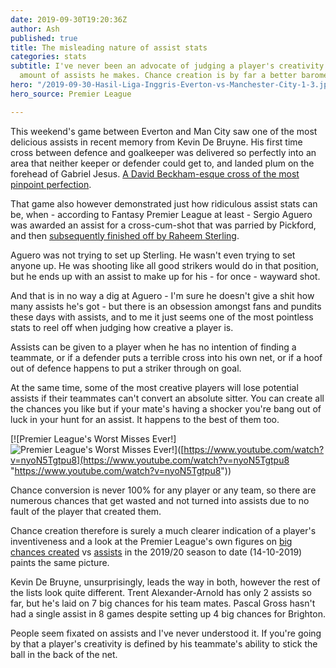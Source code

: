```yaml
---
date: 2019-09-30T19:20:36Z
author: Ash
published: true
title: The misleading nature of assist stats
categories: stats
subtitle: I've never been an advocate of judging a player's creativity based on the
  amount of assists he makes. Chance creation is by far a better barometer.
hero: "/2019-09-30-Hasil-Liga-Inggris-Everton-vs-Manchester-City-1-3.jpg"
hero_source: Premier League

---
```

This weekend's game between Everton and Man City saw one of the most delicious assists in recent memory from Kevin De Bruyne. His first time cross between defence and goalkeeper was delivered so perfectly into an area that neither keeper or defender could get to, and landed plum on the forehead of Gabriel Jesus. [A David Beckham-esque cross of the most pinpoint perfection](https://youtu.be/AibzCe9VmQ4?t=26 "Jesus goal v Everton").

That game also however demonstrated just how ridiculous assist stats can be, when - according to Fantasy Premier League at least - Sergio Aguero was awarded an assist for a cross-cum-shot that was parried by Pickford, and then [subsequently finished off by Raheem Sterling](https://youtu.be/AibzCe9VmQ4?t=154 "Sterling goal v Everton").

Aguero was not trying to set up Sterling. He wasn't even trying to set anyone up. He was shooting like all good strikers would do in that position, but he ends up with an assist to make up for his - for once - wayward shot.

And that is in no way a dig at Aguero - I'm sure he doesn't give a shit how many assists he's got - but there is an obsession amongst fans and pundits these days with assists, and to me it just seems one of the most pointless stats to reel off when judging how creative a player is.

Assists can be given to a player when he has no intention of finding a teammate, or if a defender puts a terrible cross into his own net, or if a hoof out of defence happens to put a striker through on goal.

At the same time, some of the most creative players will lose potential assists if their teammates can't convert an absolute sitter. You can create all the chances you like but if your mate's having a shocker you're bang out of luck in your hunt for an assist. It happens to the best of them too.

\[!\[Premier League's Worst Misses Ever!\]![Premier League's Worst Misses Ever!](https://img.youtube.com/vi/nyoN5Tgtpu8/0.jpg "Premier League's Worst Misses Ever!")\]([https://www.youtube.com/watch?v=nyoN5Tgtpu8](https://www.youtube.com/watch?v=nyoN5Tgtpu8 "https://www.youtube.com/watch?v=nyoN5Tgtpu8"))

Chance conversion is never 100% for any player or any team, so there are numerous chances that get wasted and not turned into assists due to no fault of the player that created them.

Chance creation therefore is surely a much clearer indication of a player's inventiveness and a look at the Premier League's own figures on [big chances created](https://www.premierleague.com/stats/top/players/big_chance_created "Premier League Big Chances Created 2019/20") vs [assists](https://www.premierleague.com/stats/top/players/goal_assist "Premier League Assists 2019/20") in the 2019/20 season to date (14-10-2019) paints the same picture.

Kevin De Bruyne, unsurprisingly, leads the way in both, however the rest of the lists look quite different. Trent Alexander-Arnold has only 2 assists so far, but he's laid on 7 big chances for his team mates. Pascal Gross hasn't had a single assist in 8 games despite setting up 4 big chances for Brighton.

People seem fixated on assists and I've never understood it. If you're going by that a player's creativity is defined by his teammate's ability to stick the ball in the back of the net.